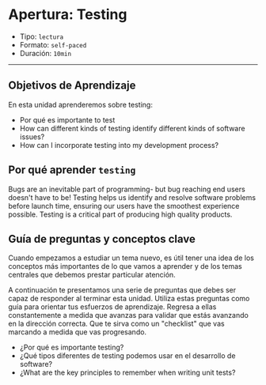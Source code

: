 # Apertura: Testing

- Tipo: `lectura`
- Formato: `self-paced`
- Duración: `10min`

***

## Objetivos de Aprendizaje

En esta unidad aprenderemos sobre testing:

- Por qué es importante to test
- How can different kinds of testing identify different kinds of software issues?
- How can I incorporate testing into my development process?

## Por qué aprender `testing`

Bugs are an inevitable part of programming- but bug reaching end users doesn't
have to be! Testing helps us identify and resolve software problems before
launch time, ensuring our users have the smoothest experience possible. Testing
is a critical part of producing high quality products.

## Guía de preguntas y conceptos clave

Cuando empezamos a estudiar un tema nuevo, es útil tener una idea de los
conceptos más importantes de lo que vamos a aprender y de los temas centrales
que debemos prestar particular atención.

A continuación te presentamos una serie de preguntas que debes ser capaz de
responder al terminar esta unidad. Utiliza estas preguntas como guía para
orientar tus esfuerzos de aprendizaje. Regresa a ellas constantemente a medida
que avanzas para validar que estás avanzando en la dirección correcta. Que te
sirva como un "checklist" que vas marcando a medida que vas progresando.

- ¿Por qué es importante testing?
- ¿Qué tipos diferentes de testing podemos usar en el desarrollo de software?
- ¿What are the key principles to remember when writing unit tests?
